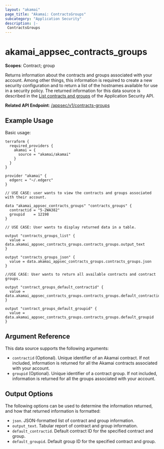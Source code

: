```yaml
---
layout: "akamai"
page_title: "Akamai: ContractsGroups"
subcategory: "Application Security"
description: |-
 ContractsGroups
---
```



# akamai_appsec_contracts_groups

**Scopes**: Contract; group

Returns information about the contracts and groups associated with your account. Among other things, this information is required to create a new security configuration and to return a list of the hostnames available for use in a security policy. The returned information for this data source is described in the [List contracts and groups](https://developer.akamai.com/api/cloud_security/application_security/v1.html#getcontractsandgroupswithksdorwaf) of the Application Security API.

**Related API Endpoint**: [/appsec/v1/contracts-groups](https://techdocs.akamai.com/application-security/reference/get-contracts-groups)

## Example Usage

Basic usage:

```
terraform {
  required_providers {
    akamai = {
      source = "akamai/akamai"
    }
  }
}

provider "akamai" {
  edgerc = "~/.edgerc"
}

// USE CASE: user wants to view the contracts and groups associated with their account.

data "akamai_appsec_contracts_groups" "contracts_groups" {
  contractid = "5-2WA382"
  groupid    = 12198
}

// USE CASE: User wants to display returned data in a table.

output "contracts_groups_list" {
  value = data.akamai_appsec_contracts_groups.contracts_groups.output_text
}

output "contracts_groups_json" {
  value = data.akamai_appsec_contracts_groups.contracts_groups.json
}

//USE CASE: User wants to return all available contracts and contract groups.

output "contract_groups_default_contractid" {
  value = data.akamai_appsec_contracts_groups.contracts_groups.default_contractid
}

output "contract_groups_default_groupid" {
  value = data.akamai_appsec_contracts_groups.contracts_groups.default_groupid
}
```

## Argument Reference

This data source supports the following arguments:

- `contractid` (Optional). Unique identifier of an Akamai contract. If not included, information is returned for all the Akamai contracts associated with your account.
- `groupid` (Optional). Unique identifier of a contract group. If not included, information is returned for all the groups associated with your account.

## Output Options

The following options can be used to determine the information returned, and how that returned information is formatted:

- `json`. JSON-formatted list of contract and group information.
- `output_text`. Tabular report of contract and group information.
- `default_contractid`. Default contract ID for the specified contract and group.
- `default_groupid`. Default group ID for the specified contract and group.